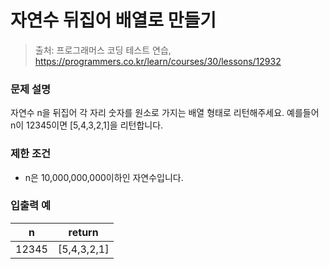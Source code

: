 # 자연수 뒤집어 배열로 만들기
> 출처: 프로그래머스 코딩 테스트 연습, https://programmers.co.kr/learn/courses/30/lessons/12932

### 문제 설명
자연수 n을 뒤집어 각 자리 숫자를 원소로 가지는 배열 형태로 리턴해주세요. 예를들어 n이 12345이면 [5,4,3,2,1]을 리턴합니다.

### 제한 조건
- n은 10,000,000,000이하인 자연수입니다.

### 입출력 예
n | return
---|---
12345 | [5,4,3,2,1]
